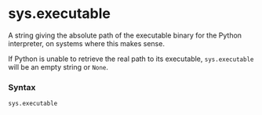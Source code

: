 # sys.executable

A string giving the absolute path of the executable binary for the Python interpreter, on systems where this makes sense.

If Python is unable to retrieve the real path to its executable, `sys.executable` will be an empty string or `None`.

### Syntax

```python
sys.executable
```